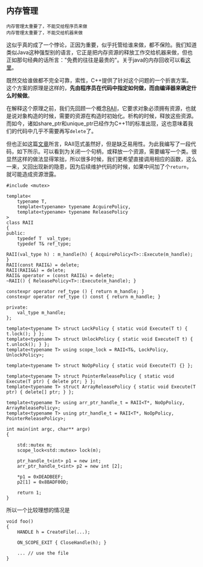 ## 内存管理
    内存管理太重要了，不能交给程序员来做
    内存管理太重要了，不能交给机器来做
这似乎真的成了一个悖论，正因为重要，似乎托管给谁来做，都不保险。我们知道类似Java这种强型别的语言，它正是把内存资源的释放工作交给机器来做，但也正如那句经典的话所言："免费的往往是最贵的"。关于java的内存回收可以看[这里](https://github.com/WalkingNL/JAVA_JVM/blob/master/垃圾回收.md)。

既然交给谁做都不完全可靠，索性，C++提供了针对这个问题的一个折衷方案。这个方案的原理是这样的，**先由程序员在代码中指定如何做，而由编译器来确定什么时候做**。

在解释这个原理之前，我们先回顾一个概念[RAII](https://en.cppreference.com/w/cpp/language/raii)，它要求对象必须拥有资源，也就是说对象构造的时候，需要的资源在构造时初始化。析构的时候，释放这些资源。而如今，诸如share_ptr和unique_ptr已经作为C++11的标准出现，这也意味着我们的代码中几乎不需要再写`delete`了。

但也正如这篇[文章](http://mindhacks.cn/2012/08/27/modern-cpp-practices/)所言，RAII范式虽然好，但是缺乏易用性。为此我编写了一段代码，如下所示。可以看到为关闭一个句柄，或释放一个资源，需要编写一个类。很显然这样的做法显得笨拙，所以很多时候，我们更希望直接调用相应的函数，这么一来，又回出现新的隐患，因为后续维护代码的时候，如果中间加了个`return`，就可能造成资源泄露。

    #include <mutex>
 
    template<
        typename T,
        template<typename> typename AcquirePolicy,
        template<typename> typename ReleasePolicy
    >
    class RAII
    {
    public:
        typedef T  val_type;
        typedef T& ref_type;
    
    RAII(val_type h) : m_handle(h) { AcquirePolicy<T>::Execute(m_handle); }
    RAII(const RAII&) = delete;
    RAII(RAII&&) = delete;
    RAII& operator = (const RAII&) = delete;
    ~RAII() { ReleasePolicy<T>::Execute(m_handle); }
    
    constexpr operator ref_type () { return m_handle; }
    constexpr operator ref_type () const { return m_handle; }
    
    private:
        val_type m_handle;
    };

    template<typename T> struct LockPolicy { static void Execute(T t) { t.lock(); } };
    template<typename T> struct UnlockPolicy { static void Execute(T t) { t.unlock(); } };
    template<typename T> using scope_lock = RAII<T&, LockPolicy, UnlockPolicy>;

    template<typename T> struct NoOpPolicy { static void Execute(T) {} };

    template<typename T> struct PointerReleasePolicy { static void Execute(T ptr) { delete ptr; } };
    template<typename T> struct ArrayReleasePolicy { static void Execute(T ptr) { delete[] ptr; } };

    template<typename T> using arr_ptr_handle_t = RAII<T*, NoOpPolicy, ArrayReleasePolicy>;
    template<typename T> using ptr_handle_t = RAII<T*, NoOpPolicy, PointerReleasePolicy>;

    int main(int argc, char** argv)
    {

        std::mutex m;
        scope_lock<std::mutex> lock(m);

        ptr_handle_t<int> p1 = new int;
        arr_ptr_handle_t<int> p2 = new int [2];

        *p1 = 0xDEADBEEF;
        p2[1] = 0x8BADF00D;

        return 1;
    }
所以一个比较理想的情况是
    
    void foo()
    {
        HANDLE h = CreateFile(...);
        
        ON_SCOPE_EXIT { CloseHandle(h); }
        
        ... // use the file
    }


